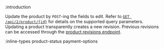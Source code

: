 :introduction

Update the product by `POST`-ing the fields to edit. Refer to
[`GET /api/2/product/{id}`](/endpoints/GET/product/{id}) for details on the
supported query parameters. Updating a product transparently creates a new
revision. Previous revisions can be accessed through the
[product revisions endpoint](/endpoints/GET/product/{productId}/revisions).

:inline-types product-status payment-options

